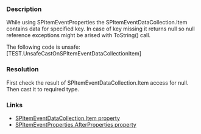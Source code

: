 ﻿---
Title: Unsafe cast on SPItemEventDataCollection.Item
FileName: resp510259.html
---
### Description
While using SPItemEventProperties the SPItemEventDataCollection.Item contains data for specified key. In case of key missing it returns null so null reference exceptions might be arised with ToString() call.

The following code is unsafe:
[TEST.UnsafeCastOnSPItemEventDataCollectionItem]

### Resolution
First check the result of SPItemEventDataCollection.Item access for null. Then cast it to required type.

### Links
- [SPItemEventDataCollection.Item property](https://msdn.microsoft.com/EN-US/library/microsoft.sharepoint.spitemeventdatacollection.item.aspx)
- [SPItemEventProperties.AfterProperties property](https://msdn.microsoft.com/en-us/library/microsoft.sharepoint.spitemeventproperties.afterproperties.aspx)